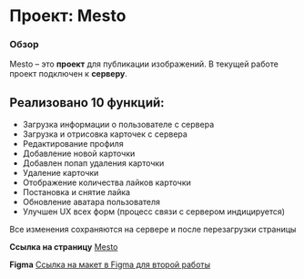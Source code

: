 # Проект: Mesto
### Обзор

Mesto – это **проект** для публикации изображений.
В текущей работе проект подключен к **серверу**.

## Реализовано 10 функций:
* Загрузка информации о пользователе с сервера
* Загрузка и отрисовка карточек с сервера
* Редактирование профиля
* Добавление новой карточки
* Добавлен попап удаления карточки
* Удаление карточки
* Отображение количества лайков карточки
* Постановка и снятие лайка
* Обновление аватара пользователя
* Улучшен UX всех форм (процесс связи с сервером индицируется)

Все изменения сохраняются на сервере и после перезагрузки страницы

**Ссылка на страницу** [Mesto](https://romnyer.github.io/mesto/)

**Figma** [Ссылка на макет в Figma для второй работы](https://www.figma.com/file/bjyvbKKJN2naO0ucURl2Z0/JavaScript.-Sprint-5?node-id=0%3A1)

